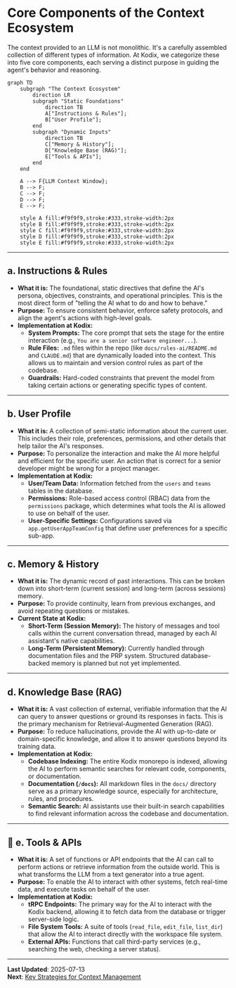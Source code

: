 <!-- AI-METADATA:
category: methodology
complexity: intermediate
updated: 2025-07-13
claude-ready: true
priority: high
token-optimized: true
audience: developers
ai-context-weight: important
-->

# Core Components of the Context Ecosystem

<!-- AI-CONTEXT-BOUNDARY: start -->

The context provided to an LLM is not monolithic. It's a carefully assembled collection of different types of information. At Kodix, we categorize these into five core components, each serving a distinct purpose in guiding the agent's behavior and reasoning.

```mermaid
graph TD
    subgraph "The Context Ecosystem"
        direction LR
        subgraph "Static Foundations"
            direction TB
            A["Instructions & Rules"];
            B["User Profile"];
        end
        subgraph "Dynamic Inputs"
            direction TB
            C["Memory & History"];
            D["Knowledge Base (RAG)"];
            E["Tools & APIs"];
        end
    end

    A --> F{LLM Context Window};
    B --> F;
    C --> F;
    D --> F;
    E --> F;

    style A fill:#f9f9f9,stroke:#333,stroke-width:2px
    style B fill:#f9f9f9,stroke:#333,stroke-width:2px
    style C fill:#f9f9f9,stroke:#333,stroke-width:2px
    style D fill:#f9f9f9,stroke:#333,stroke-width:2px
    style E fill:#f9f9f9,stroke:#333,stroke-width:2px
```

---

## a. Instructions & Rules

- **What it is:** The foundational, static directives that define the AI's persona, objectives, constraints, and operational principles. This is the most direct form of "telling the AI what to do and how to behave."
- **Purpose:** To ensure consistent behavior, enforce safety protocols, and align the agent's actions with high-level goals.
- **Implementation at Kodix:**
  - **System Prompts:** The core prompt that sets the stage for the entire interaction (e.g., `You are a senior software engineer...`).
  - **Rule Files:** `.md` files within the repo (like `docs/rules-ai/README.md` and `CLAUDE.md`) that are dynamically loaded into the context. This allows us to maintain and version control rules as part of the codebase.
  - **Guardrails:** Hard-coded constraints that prevent the model from taking certain actions or generating specific types of content.

---

## b. User Profile

- **What it is:** A collection of semi-static information about the current user. This includes their role, preferences, permissions, and other details that help tailor the AI's responses.
- **Purpose:** To personalize the interaction and make the AI more helpful and efficient for the specific user. An action that is correct for a senior developer might be wrong for a project manager.
- **Implementation at Kodix:**
  - **User/Team Data:** Information fetched from the `users` and `teams` tables in the database.
  - **Permissions:** Role-based access control (RBAC) data from the `permissions` package, which determines what tools the AI is allowed to use on behalf of the user.
  - **User-Specific Settings:** Configurations saved via `app.getUserAppTeamConfig` that define user preferences for a specific sub-app.

---

## c. Memory & History

- **What it is:** The dynamic record of past interactions. This can be broken down into short-term (current session) and long-term (across sessions) memory.
- **Purpose:** To provide continuity, learn from previous exchanges, and avoid repeating questions or mistakes.
- **Current State at Kodix:**
  - **Short-Term (Session Memory):** The history of messages and tool calls within the current conversation thread, managed by each AI assistant's native capabilities.
  - **Long-Term (Persistent Memory):** Currently handled through documentation files and the PRP system. Structured database-backed memory is planned but not yet implemented.

---

## d. Knowledge Base (RAG)

- **What it is:** A vast collection of external, verifiable information that the AI can query to answer questions or ground its responses in facts. This is the primary mechanism for Retrieval-Augmented Generation (RAG).
- **Purpose:** To reduce hallucinations, provide the AI with up-to-date or domain-specific knowledge, and allow it to answer questions beyond its training data.
- **Implementation at Kodix:**
  - **Codebase Indexing:** The entire Kodix monorepo is indexed, allowing the AI to perform semantic searches for relevant code, components, or documentation.
  - **Documentation (`/docs`):** All markdown files in the `docs/` directory serve as a primary knowledge source, especially for architecture, rules, and procedures.
  - **Semantic Search:** AI assistants use their built-in search capabilities to find relevant information across the codebase and documentation.

---

## 🔗 e. Tools & APIs

- **What it is:** A set of functions or API endpoints that the AI can call to perform actions or retrieve information from the outside world. This is what transforms the LLM from a text generator into a true agent.
- **Purpose:** To enable the AI to interact with other systems, fetch real-time data, and execute tasks on behalf of the user.
- **Implementation at Kodix:**
  - **tRPC Endpoints:** The primary way for the AI to interact with the Kodix backend, allowing it to fetch data from the database or trigger server-side logic.
  - **File System Tools:** A suite of tools (`read_file`, `edit_file`, `list_dir`) that allow the AI to interact directly with the workspace file system.
  - **External APIs:** Functions that call third-party services (e.g., searching the web, checking a server status).

<!-- AI-CONTEXT-BOUNDARY: end -->

---

**Last Updated**: 2025-07-13  
**Next**: [Key Strategies for Context Management](./02-key-strategies.md)
